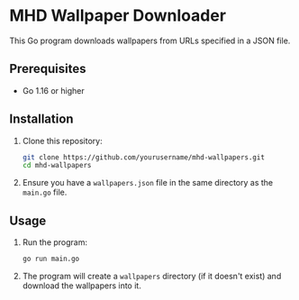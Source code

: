 # MHD Wallpaper Downloader

This Go program downloads wallpapers from URLs specified in a JSON file.

## Prerequisites

-   Go 1.16 or higher

## Installation

1. Clone this repository:

    ```bash
    git clone https://github.com/yourusername/mhd-wallpapers.git
    cd mhd-wallpapers
    ```

2. Ensure you have a `wallpapers.json` file in the same directory as the `main.go` file.

## Usage

1. Run the program:

    ```bash
    go run main.go
    ```

2. The program will create a `wallpapers` directory (if it doesn't exist) and download the wallpapers into it.
